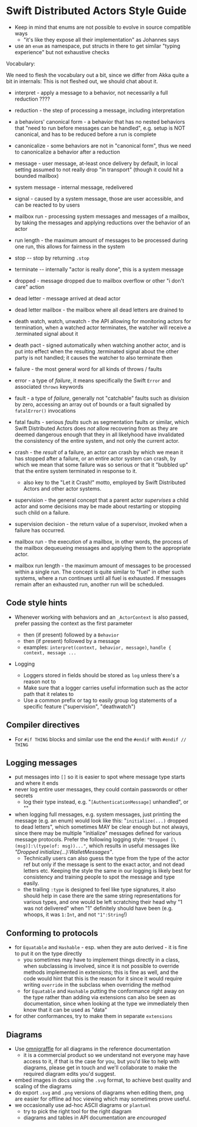 # Swift Distributed Actors Style Guide 

- Keep in mind that enums are not possible to evolve in source compatible ways
  - "it's like they expose all their implementation" as Johannes says
- use an `enum` as namespace, put structs in there to get similar "typing experience" but not exhaustive checks

Vocabulary:

We need to flesh the vocabulary out a bit, since we differ from Akka quite a bit in internals:
This is not fleshed out, we should chat about it. 

- interpret - apply a message to a behavior, not necessarily a full reduction ????
- reduction - the step of processing a message, including interpretation
- a behaviors' canonical form - a behavior that has no nested behaviors that "need to run before messages can be handled", e.g. setup is NOT canonical, and has to be reduced before a run is complete
- canonicalize - some behaviors are not in "canonical form", thus we need to canonicalize a behavior after a reduction

- message - user message, at-least once delivery by default, in local setting assumed to not really drop "in transport" (though it could hit a bounded mailbox)
- system message - internal message, redelivered
- signal - caused by a system message, those are user accessible, and can be reacted to by users

- mailbox run - processing system messages and messages of a mailbox, by taking the messages and applying reductions over the behavior of an actor
- run length - the maximum amount of messages to be processed during one run, this allows for fairness in the system

- stop -- stop by returning `.stop`
- terminate -- internally "actor is really done", this is a system message

- dropped - message dropped due to mailbox overflow or other "i don't care" action
- dead letter - message arrived at dead actor
- dead letter mailbox - the mailbox where all dead letters are drained to

- death watch, watch, unwatch - the API allowing for monitoring actors for termination, when a watched actor terminates, the watcher will receive a .terminated signal about it 
- death pact - signed automatically when watching another actor, and is put into effect when the resulting .terminated signal about the other party is not handled; it causes the watcher to also terminate then

- failure - the most general word for all kinds of throws / faults
- error - a type of _failure_, it means specifically the Swift `Error` and associated `throws` keywords
- fault - a type of _failure_, generally not "catchable" faults such as division by zero, accessing an array out of bounds 
          or a fault signalled by `fatalError()` invocations 
- fatal faults - serious _faults_ such as segmentation faults or similar, which Swift Distributed Actors does _not_ allow recovering from 
                 as they are deemed dangerous enough that they in all likelyhood have invalidated the consistency of the entire system, 
                 and not only the current actor. 

- crash - the _result_ of a failure, an actor can crash by which we mean it has stopped after a failure, or an entire 
          actor system can crash, by which we mean that some failure was so serious or that it "bubbled up" that the 
          entire system terminated in response to it.
  - also key to the "Let it Crash!" motto, employed by Swift Distributed Actors and other actor systems.

- supervision - the general concept that a parent actor _supervises_ a child actor and some decisions may be made about 
                restarting or stopping such child on a failure.
                
- supervision decision - the return value of a supervisor, invoked when a failure has occurred.  

- mailbox run - the execution of a mailbox, in other words, the process of the mailbox dequeueing messages and applying them to the appropriate actor.
- mailbox run length - the maximum amount of messages to be processed within a single run. The concept is quite similar to "fuel" in other such systems,
                       where a run continues until all fuel is exhausted. If messages remain after an exhausted run, another run will be scheduled.

## Code style hints

- Whenever working with behaviors and an `_ActorContext` is also passed, prefer passing the context as the first parameter
  - then (if present) followed by a `Behavior`
  - then (if present) followed by a message
  - examples: `interpret(context, behavior, message)`, `handle { context, message ...`

- Logging
  - Loggers stored in fields should be stored as `log` unless there's a reason not to
  - Make sure that a logger carries useful information such as the actor path that it relates to
  - Use a common prefix or tag to easily group log statements of a specific feature ("supervision", "deathwatch") 

## Compiler directives

- For `#if THING` blocks and similar use the end the `#endif` with `#endif // THING`

## Logging messages

- put messages into `[]` so it is easier to spot where message type starts and where it ends
- never log entire user messages, they could contain passwords or other secrets
  - log their type instead, e.g. "`[AuthenticationMessage]` unhandled", or ""
- when logging full messages, e.g. system messages, just printing the message (e.g. an enum) would look like this:
  "`initialize(...)` dropped to dead letters", which sometimes MAY be clear enough but not always, since there may be
  multiple "initialize" messages defined for various message protocols. Prefer the following logging style: `"Dropped [\(msg)]:\(type(of: msg))..."`,
  which results in useful messages like *"Dropped initialize(...):WalletMessages"*.
  - Technically users can also guess the type from the type of the actor ref but only if the message is sent to the exact actor, and not dead letters etc.
    Keeping the style the same in our logging is likely best for consistency and training people to spot the message and type easily.
  - the trailing `:type` is designed to feel like type signatures, it also should help in case there are the same string representations for various types, 
    and one would be left scratching their head why "1 was not delivered" when "1" definitely should have been (e.g. whoops, it was `1:Int`, and not `"1":String`!) 

## Conforming to protocols

- for `Equatable` and `Hashable` - esp. when they are auto derived - it is fine to put it on the type directly
  - you sometimes may have to implement things directly in a class, when subclassing is involved, since it is not possible to override methods implemented in extensions; this is fine as well,
    and the code would hint that this is the reason for it since it would require writing `override` in the subclass when overriding the method
  - for `Equatable` and `Hashable` putting the conformance right away on the type rather than adding via extensions can also be seen as documentation,
    since when looking at the type we immediately then know that it can be used as "data"
- for other conformances, try to make them in separate `extensions`

## Diagrams

- Use [omnigraffle](https://www.omnigroup.com/omnigraffle) for all diagrams in the reference documentation 
  - it is a commercial product so we understand not everyone may have access to it, if that is the case for you, but you'd like to help with diagrams, please get in touch and we'll collaborate to make the required diagram edits you'd suggest.
- embed images in docs using the `.svg` format, to achieve best quality and scaling of the diagrams
- do export `.svg` and `.png` versions of diagrams when editing them, png are easier for offline ad hoc viewing which may sometimes prove useful.  
- we occasionally use ad-hoc ASCII diagrams or `plantuml`
  - try to pick the right tool for the right diagram
  - diagrams and tables in API documentation are _encouraged_
